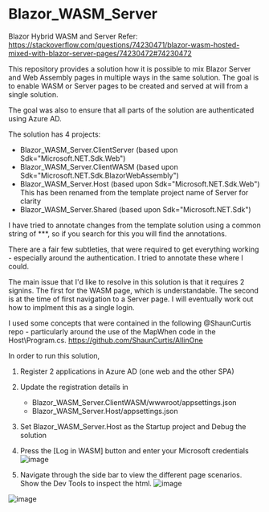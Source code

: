# Blazor_WASM_Server
Blazor Hybrid WASM and Server
Refer:  https://stackoverflow.com/questions/74230471/blazor-wasm-hosted-mixed-with-blazor-server-pages/74230472#74230472

This repository provides a solution how it is possible to mix Blazor Server and Web Assembly pages in multiple ways in the same solution.  The goal is to enable WASM or Server pages to be created and served at will from a single solution.

The goal was also to ensure that all parts of the solution are authenticated using Azure AD.

The solution has 4 projects:
 - Blazor_WASM_Server.ClientServer   (based upon  Sdk="Microsoft.NET.Sdk.Web")
 - Blazor_WASM_Server.ClientWASM     (based upon Sdk="Microsoft.NET.Sdk.BlazorWebAssembly")
 - Blazor_WASM_Server.Host           (based upon Sdk="Microsoft.NET.Sdk.Web")  This has been renamed from the template project name of Server for clarity
 - Blazor_WASM_Server.Shared         (based upon Sdk="Microsoft.NET.Sdk")
 
I have tried to annotate changes from the template solution using a common string of ***, so if you search for this you will find the annotations.

There are a fair few subtleties, that were required to get everything working - especially around the authentication.  I tried to annotate these where I could.

The main issue that I'd like to resolve in this solution is that it requires 2 signins.  The first for the WASM page, which is understandable.  The second is at the time of first navigation to a Server page.  I will eventually work out how to implment this as a single login.

I used some concepts that were contained in the following @ShaunCurtis repo - particularly around the use of the MapWhen code in the Host\Program.cs.
https://github.com/ShaunCurtis/AllinOne

In order to run this solution, 

1. Register 2 applications in Azure AD (one web and the other SPA)
2. Update the registration details in 
     - Blazor_WASM_Server.ClientWASM/wwwroot/appsettings.json
     - Blazor_WASM_Server.Host/appsettings.json
3. Set Blazor_WASM_Server.Host as the Startup project and Debug the solution
4. Press the [Log in WASM] button and enter your Microsoft credentials
![image](https://user-images.githubusercontent.com/15906406/199649857-7798ed61-0bf2-410a-b596-633807b992f1.png)

5. Navigate through the side bar to view the different page scenarios.  Show the Dev Tools to inspect the html.
![image](https://user-images.githubusercontent.com/15906406/199652388-88c0a5e8-db04-4600-9884-c6af1513d5bb.png)

![image](https://user-images.githubusercontent.com/15906406/199652307-2ca28d27-597a-4fb1-840e-ccc36c6ff810.png)




